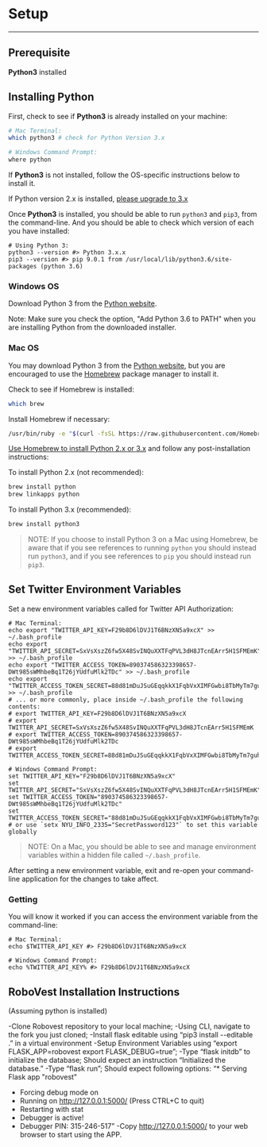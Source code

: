 # Setup
---
## Prerequisite

**Python3** installed

## Installing Python

First, check to see if **Python3** is already installed on your machine:

```` sh
# Mac Terminal:
which python3 # check for Python Version 3.x

# Windows Command Prompt:
where python
````

If **Python3** is not installed, follow the OS-specific instructions below to install it.

If Python version 2.x is installed, [please upgrade to 3.x](https://wiki.python.org/moin/Python2orPython3)

Once **Python3** is installed, you should be able to run `python3` and `pip3`, from the command-line. And you should be able to check which version of each you have installed:

```shell
# Using Python 3:
python3 --version #> Python 3.x.x
pip3 --version #> pip 9.0.1 from /usr/local/lib/python3.6/site-packages (python 3.6)
```
### Windows OS

Download Python 3 from the [Python website](https://www.python.org/downloads/).

Note: Make sure you check the option, "Add Python 3.6 to PATH" when you are installing Python from the downloaded installer.

### Mac OS

You may download Python 3 from the [Python website](https://www.python.org/downloads/), but you are encouraged to use the [Homebrew](https://brew.sh/) package manager to install it.

Check to see if Homebrew is installed:

```` sh
which brew
````

Install Homebrew if necessary:

```` sh
/usr/bin/ruby -e "$(curl -fsSL https://raw.githubusercontent.com/Homebrew/install/master/install)"
````

[Use Homebrew to install Python 2.x or 3.x](http://docs.brew.sh/Homebrew-and-Python.html) and follow any post-installation instructions:

To install Python 2.x (not recommended):

```` sh
brew install python
brew linkapps python
````

To install Python 3.x (recommended):

```` sh
brew install python3
````

> NOTE: If you choose to install Python 3 on a Mac using Homebrew, be aware that if you see references to running `python` you should instead run `python3`, and if you see references to `pip` you should instead run `pip3`.

## Set Twitter Environment Variables

Set a new environment variables called for Twitter API Authorization:

```shell
# Mac Terminal:
echo export "TWITTER_API_KEY=F29b8D6lDVJ1T6BNzXN5a9xcX" >> ~/.bash_profile
echo export "TWITTER_API_SECRET=SxVsXszZ6fw5X48SvINQuXXTFqPVL3dH8JTcnEArr5H1SFMEmK" >> ~/.bash_profile
echo export "TWITTER_ACCESS_TOKEN=890374586323398657-DWt985sWMhbeBq1T26jYUdfuMlk2TDc" >> ~/.bash_profile
echo export "TWITTER_ACCESS_TOKEN_SECRET=88d81mDuJSuGEqqkkX1FqbVxXIMFGwbi8TbMyTm7guha0" >> ~/.bash_profile
# ... or more commonly, place inside ~/.bash_profile the following contents:
# export TWITTER_API_KEY=F29b8D6lDVJ1T6BNzXN5a9xcX
# export TWITTER_API_SECRET=SxVsXszZ6fw5X48SvINQuXXTFqPVL3dH8JTcnEArr5H1SFMEmK
# export TWITTER_ACCESS_TOKEN=890374586323398657-DWt985sWMhbeBq1T26jYUdfuMlk2TDc
# export TWITTER_ACCESS_TOKEN_SECRET=88d81mDuJSuGEqqkkX1FqbVxXIMFGwbi8TbMyTm7guha0

# Windows Command Prompt:
set TWITTER_API_KEY="F29b8D6lDVJ1T6BNzXN5a9xcX"
set TWITTER_API_SECRET="SxVsXszZ6fw5X48SvINQuXXTFqPVL3dH8JTcnEArr5H1SFMEmK"
set TWITTER_ACCESS_TOKEN="890374586323398657-DWt985sWMhbeBq1T26jYUdfuMlk2TDc"
set TWITTER_ACCESS_TOKEN_SECRET="88d81mDuJSuGEqqkkX1FqbVxXIMFGwbi8TbMyTm7guha0"
# or use `setx NYU_INFO_2335="SecretPassword123"` to set this variable globally
```

>NOTE: On a Mac, you should be able to see and manage environment variables within a hidden file called
`~/.bash_profile`.

After setting a new environment variable, exit and re-open your command-line application for the changes to take affect.

### Getting

You will know it worked if you can access the environment variable from the command-line:

```shell
# Mac Terminal:
echo $TWITTER_API_KEY #> F29b8D6lDVJ1T6BNzXN5a9xcX

# Windows Command Prompt:
echo %TWITTER_API_KEY% #> F29b8D6lDVJ1T6BNzXN5a9xcX
```

## RoboVest Installation Instructions

(Assuming python is installed)

-Clone Robovest repository to your local machine;
-Using CLI, navigate to the fork you just cloned;
-Install flask editable using “pip3 install --editable .” in a virtual environment
-Setup Environment Variables using “export FLASK_APP=robovest
export FLASK_DEBUG=true”;
-Type “flask initdb” to initialize the database; Should expect an instruction “Initialized the database.”
-Type “flask run”; Should expect following options:
“* Serving Flask app "robovest"
 * Forcing debug mode on
 * Running on http://127.0.0.1:5000/ (Press CTRL+C to quit)
 * Restarting with stat
 * Debugger is active!
 * Debugger PIN: 315-246-517”
-Copy http://127.0.0.1:5000/ to your web browser to start using the APP.
